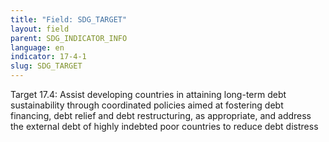 ```yaml
---
title: "Field: SDG_TARGET"
layout: field
parent: SDG_INDICATOR_INFO
language: en
indicator: 17-4-1
slug: SDG_TARGET
---
```

Target 17.4: Assist developing countries in attaining long-term debt sustainability through coordinated policies aimed at fostering debt financing, debt relief and debt restructuring, as appropriate, and address the external debt of highly indebted poor countries to reduce debt distress